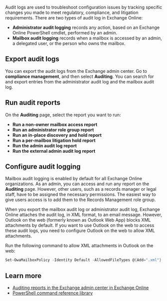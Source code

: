 Audit logs are used to troubleshoot configuration issues by tracking specific changes you made to meet regulatory, compliance, and litigation requirements. There are two types of audit log in Exchange Online:
- **Administrator audit logging** records any action, based on an Exchange Online PowerShell cmdlet, performed by an admin. 
- **Mailbox audit logging** records when a mailbox is accessed by an admin, a delegated user, or the person who owns the mailbox.

## Export audit logs
You can export the audit logs from the Exchange admin center. Go to **compliance management**, and then select **Auditing**. You can search for and export entries from the administrator audit log and the mailbox audit log.

## Run audit reports
On the **Auditing** page, select the report you want to run: 
- **Run a non-owner mailbox access report**
- **Run an administrator role group report**
- **Run an in-place discovery and hold report**
- **Run a per-mailbox litigation hold report**
- **Run the admin audit log report**
- **Run the external admin audit log report**

## Configure audit logging
Mailbox audit logging is enabled by default for all Exchange Online organizations. As an admin, you can access and run any report on the **Auditing** page. However, other users, such as a records manager or legal staff, have to be assigned the necessary permissions. The easiest way to give users access is to add them to the Records Management role group.

When you export the mailbox audit log or administrator audit log, Exchange Online attaches the audit log, in XML format, to an email message. However, Outlook on the web (formerly known as Outlook Web App) blocks XML attachments by default. If you want to use Outlook on the web to access these audit logs, you need to configure Outlook on the web to allow XML attachments.

Run the following command to allow XML attachments in Outlook on the web:

```powershell
Set-OwaMailboxPolicy -Identity Default -AllowedFileTypes @{Add=".xml"}
```

## Learn more
- [Auditing reports in the Exchange admin center in Exchange Online](https://docs.microsoft.com/exchange/security-and-compliance/exchange-auditing-reports/exchange-auditing-reports?azure-portal=true)
- [PowerShell command reference library](https://docs.microsoft.com/powershell/windows/get-started?view=win10-ps?azure-portal=true) 
